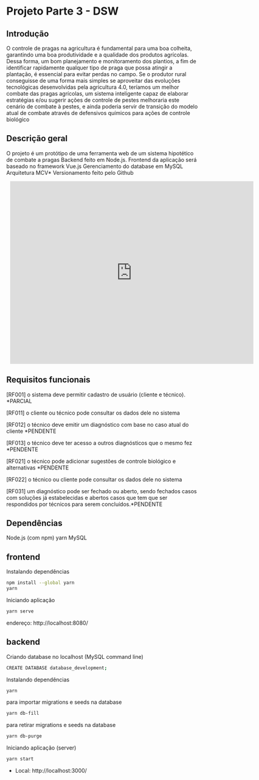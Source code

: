 
# Projeto Parte 3 - DSW


## Introdução

O controle de pragas na agricultura é fundamental para uma boa colheita, garantindo uma boa produtividade e a qualidade dos produtos agrícolas. Dessa forma, um bom planejamento e monitoramento dos plantios, a fim de identificar rapidamente qualquer tipo de praga que possa atingir a plantação, é essencial para evitar perdas no campo.
Se o produtor rural conseguisse de uma forma mais simples se aproveitar das evoluções tecnológicas desenvolvidas pela agricultura 4.0, teríamos um melhor combate das pragas agrícolas, um sistema inteligente capaz de elaborar estratégias e/ou sugerir ações de controle de pestes melhoraria este cenário de combate à pestes, e ainda poderia servir de transição do modelo atual de combate através de defensivos químicos para ações de controle biológico

## Descrição geral

O projeto é um protótipo de uma ferramenta web de um sistema hipotético de combate a pragas
Backend feito em Node.js. 
Frontend da aplicação será baseado no framework Vue.js
Gerenciamento do database em MySQL
Arquitetura MCV*
Versionamento feito pelo Github

<div style="width: 640px; height: 480px; margin: 10px; position: relative;"><iframe allowfullscreen frameborder="0" style="width:640px; height:480px" src="https://lucid.app/documents/embedded/29ec6c17-e044-4e8c-bade-e8c58644e056" id="V_Ak8DNkpK0y"></iframe></div>

## Requisitos funcionais

[RF001] o sistema deve permitir cadastro de usuário (cliente e técnico). *PARCIAL 

[RF011] o cliente ou técnico pode consultar os dados dele no sistema

[RF012] o técnico deve emitir um diagnóstico com base no caso atual do cliente *PENDENTE

[RF013] o técnico deve ter acesso a outros diagnósticos que o mesmo fez *PENDENTE

[RF021] o técnico pode adicionar sugestões de controle biológico e alternativas *PENDENTE

[RF022] o técnico ou cliente pode consultar os dados dele no sistema

[RF031] um diagnóstico pode ser fechado ou aberto, sendo fechados casos com soluções já estabelecidas e abertos casos que tem que ser respondidos por técnicos para serem concluídos.*PENDENTE

## Dependências
Node.js (com npm)
yarn
MySQL

## frontend
Instalando dependências
```bash
npm install --global yarn
yarn
```

Iniciando aplicação
```bash
yarn serve
```
endereço:   http://localhost:8080/


## backend
Criando database no localhost (MySQL command line)
```bash
CREATE DATABASE database_development;
```
Instalando dependências
```bash
yarn
```
para importar migrations e seeds na database
```bash
yarn db-fill
```
para retirar migrations e seeds na database
```bash
yarn db-purge
```
Iniciando aplicação (server)
```bash
yarn start
```
 - Local:   http://localhost:3000/   



